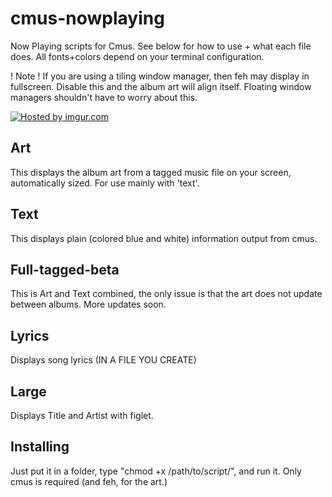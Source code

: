 cmus-nowplaying
===============

Now Playing scripts for Cmus. See below for how to use + what each file does. All fonts+colors depend on your terminal configuration.

! Note ! If you are using a tiling window manager, then feh may display in fullscreen. Disable this and the album art will align itself. Floating window managers shouldn't have to worry about this.

<a href="http://imgur.com/W5z755U"><img src="http://i.imgur.com/W5z755U.png" title="Hosted by imgur.com" /></a>

Art
---
This displays the album art from a tagged music file on your screen, automatically sized. For use mainly with 'text'.

Text
----
This displays plain (colored blue and white) information output from cmus.

Full-tagged-beta
----------------
This is Art and Text combined, the only issue is that the art does not update between albums. More updates soon.

Lyrics
---
Displays song lyrics (IN A FILE YOU CREATE)

Large
-----
Displays Title and Artist with figlet.


Installing
------
Just put it in a folder, type "chmod +x /path/to/script/", and run it. Only cmus is required (and feh, for the art.)

